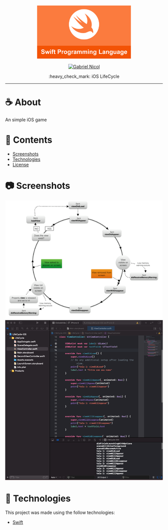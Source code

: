 
         
<p align="center">
   <img src="https://github.com/moraesnicol/tinder_iOS/blob/main/swift.png" alt="swift" width="300"/>
</p>

<p align="center">
   <a href="https://www.linkedin.com/in/moraesnicol/">
      <img alt="Gabriel Nicol" src="https://img.shields.io/badge/linkedin-%230077B5.svg?&style=for-the-badge&logo=linkedin&logoColor=white" />
   </a>
 
</p>

<p align="center">
  :heavy_check_mark: iOS LifeCycle
</p>

<hr />


# :coffee: About

An simple iOS game

# 📌 Contents

* [Screenshots](#camera-screenshot)
* [Technologies](#rocket-technologies)
* [License](#page_facing_up-license)

# :camera: Screenshots
<div align="center">
   <img src="https://github.com/moraesnicol/LifeCycle-iOS/blob/main/1.png" >
</div>

<div align="center">
<img src="https://github.com/moraesnicol/LifeCycle-iOS/blob/main/2.png" >
</div>

# :rocket: Technologies
This project was made using the follow technologies:

* [Swift](https://swift.org/)
